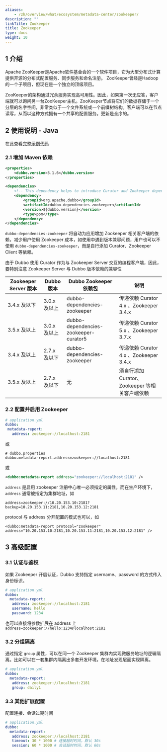 ```yaml
---
aliases:
    - /zh/overview/what/ecosystem/metadata-center/zookeeper/
description: ""
linkTitle: Zookeeper
title: Zookeeper
type: docs
weight: 10
---
```




## 1 介绍

Apache ZooKeeper是Apache软件基金会的一个软件项目，它为大型分布式计算提供开源的分布式配置服务、同步服务和命名注册。 ZooKeeper曾经是Hadoop的一个子项目，但现在是一个独立的顶级项目。

ZooKeeper的架构通过冗余服务实现高可用性。因此，如果第一次无应答，客户端就可以询问另一台ZooKeeper主机。ZooKeeper节点将它们的数据存储于一个分层的名字空间，非常类似于一个文件系统或一个前缀树结构。客户端可以在节点读写，从而以这种方式拥有一个共享的配置服务。更新是全序的。


## 2 使用说明 - Java

在此查看[完整示例代码](https://github.com/apache/dubbo-samples/tree/master/3-extensions/registry/dubbo-samples-zookeeper)

### 2.1 增加 Maven 依赖
```xml
<properties>
    <dubbo.version>3.1.6</dubbo.version>
</properties>

<dependencies>
    <!-- This dependency helps to introduce Curator and Zookeeper dependencies that are necessary for Dubbo to work with zookeeper as transitive dependencies  -->
    <dependency>
        <groupId>org.apache.dubbo</groupId>
        <artifactId>dubbo-dependencies-zookeeper</artifactId>
        <version>${dubbo.version}</version>
        <type>pom</type>
    </dependency>
</dependencies>
```

`dubbo-dependencies-zookeeper` 将自动为应用增加 Zookeeper 相关客户端的依赖，减少用户使用 Zookeeper 成本，如使用中遇到版本兼容问题，用户也可以不使用 `dubbo-dependencies-zookeeper`，而是自行添加 Curator、Zookeeper Client 等依赖。

由于 Dubbo 使用 Curator 作为与 Zookeeper Server 交互的编程客户端，因此，要特别注意 Zookeeper Server 与 Dubbo 版本依赖的兼容性

|Zookeeper Server 版本|Dubbo 版本|Dubbo Zookeeper 依赖包|说明|
|-----|-----|-----|-----|
|3.4.x 及以下|3.0.x 及以上|dubbo-dependencies-zookeeper|传递依赖 Curator 4.x 、Zookeeper 3.4.x|
|3.5.x 及以上|3.0.x 及以上|dubbo-dependencies-zookeeper-curator5|传递依赖 Curator 5.x 、Zookeeper 3.7.x|
|3.4.x 及以上|2.7.x 及以下|dubbo-dependencies-zookeeper|传递依赖 Curator 4.x 、Zookeeper 3.4.x|
|3.5.x 及以上|2.7.x 及以下|无|须自行添加 Curator、Zookeeper 等相关客户端依赖|

### 2.2 配置并启用 Zookeeper
```yaml
# application.yml
dubbo:
 metadata-report:
   address: zookeeper://localhost:2181
```
或
```properties
# dubbo.properties
dubbo.metadata-report.address=zookeeper://localhost:2181
```
或
```xml
<dubbo:metadata-report address="zookeeper://localhost:2181" />
```

`address` 是启用 zookeeper 注册中心唯一必须指定的属性，而在生产环境下，`address` 通常被指定为集群地址，如

`address=zookeeper://10.20.153.10:2181?backup=10.20.153.11:2181,10.20.153.12:2181`

protocol 与 address 分开配置的模式也可以，如

`<dubbo:metadata-report protocol="zookeeper" address="10.20.153.10:2181,10.20.153.11:2181,10.20.153.12:2181" />`

## 3 高级配置
### 3.1 认证与鉴权

如果 Zookeeper 开启认证，Dubbo 支持指定 username、password 的方式传入身份标识。

```yaml
# application.yml
dubbo:
  metadata-report:
   address: zookeeper://localhost:2181
   username: hello
   password: 1234
```

也可以直接将参数扩展在 address 上 `address=zookeeper://hello:1234@localhost:2181`

### 3.2 分组隔离
通过指定 `group` 属性，可以在同一个 Zookeeper 集群内实现微服务地址的逻辑隔离。比如可以在一套集群内隔离出多套开发环境，在地址发现层面实现隔离。

```yaml
# application.yml
dubbo:
  metadata-report:
   address: zookeeper://localhost:2181
   group: daily1
```
### 3.3 其他扩展配置
配置连接、会话过期时间
```yaml
# application.yml
dubbo:
  metadata-report:
   address: zookeeper://localhost:2181
   timeout: 30 * 1000 # 连接超时时间，默认 30s
   session: 60 * 1000 # 会话超时时间，默认 60s
```